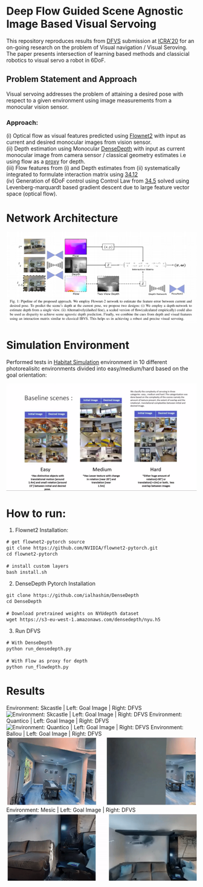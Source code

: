 # Deep Flow Guided Scene Agnostic Image Based Visual Servoing 

This repository reproduces results from [DFVS](https://arxiv.org/abs/2003.03766) submission at [ICRA'20](https://www.icra2020.org/) for an on-going research on the problem of Visual navigation / Visual Seroving. The paper presents intersection of learning based methods and classicial robotics to visual servo a robot in 6DoF.


## Problem Statement and Approach

Visual servoing addresses the problem of attaining a desired pose with respect to a given environment using image
measurements from a monocular vision sensor.

### Approach:

(i) Optical flow as visual features predicted using [Flownet2](https://github.com/NVIDIA/flownet2-pytorch) with input as current and desired monocular images from vision sensor.  
(ii) Depth estimation using Monocular [DenseDepth](https://github.com/ialhashim/DenseDepth) with input as current monocular image from camera sensor / classical geometry estimates i.e using flow as a [proxy](http://stanford.edu/class/ee367/Winter2017/pan_ee367_win17_report.pdf) for depth.   
(iii) Flow features from (i) and Depth estimates from (ii) systematically integrated to formulate interaction matrix using [34.12](https://hal.inria.fr/hal-01355384/document)  
(iv) Generation of 6DoF control using Control Law from [34.5](https://hal.inria.fr/hal-01355384/document) solved using Levenberg-marquardt based gradient descent due to large feature vector space (optical flow).  


# Network Architecture
![Network Architecture](/media/network.png "DFVS Network Architecture")

# Simulation Environment

Performed tests in [Habitat Simulation](https://github.com/facebookresearch/habitat-sim/tree/master/habitat_sim) environment in 10 different photorealisitc environments divided into easy/medium/hard based on the goal orientation:

![Habitat Environments](/media/dataset.png "Habitat Environments")

# How to run:
1. Flownet2 Installation:
```
# get flownet2-pytorch source
git clone https://github.com/NVIDIA/flownet2-pytorch.git
cd flownet2-pytorch

# install custom layers
bash install.sh
```

2. DenseDepth Pytorch Installation
```
git clone https://github.com/ialhashim/DenseDepth
cd DenseDepth

# Download pretrained weights on NYUdepth dataset
wget https://s3-eu-west-1.amazonaws.com/densedepth/nyu.h5
```

3. Run DFVS
```
# With DenseDepth
python run_densedepth.py

# With Flow as proxy for depth
python run_flowdepth.py
```

# Results
Environment: Skcastle | Left: Goal Image | Right: DFVS
![Environment: Skcastle | Left: Goal Image | Right: DFVS ](/media/skcastle.gif)
Environment: Quantico | Left: Goal Image | Right: DFVS
![Environment: Quantico | Left: Goal Image | Right: DFVS ](/media/quantico.gif)
Environment: Ballou | Left: Goal Image | Right: DFVS
![Environment: Ballou | Left: Goal Image | Right: DFVS ](/media/ballou.gif)
Environment: Mesic | Left: Goal Image | Right: DFVS
![Environment: Mesic | Left: Goal Image | Right: DFVS ](/media/mesic.gif)
